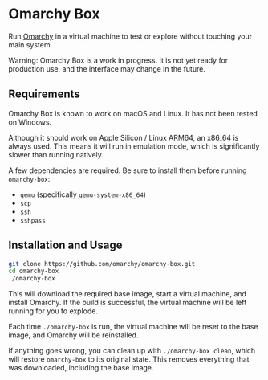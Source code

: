 # Omarchy Box

Run [Omarchy](https://omarchy.org/) in a virtual machine to test or explore without touching your main system.

Warning: Omarchy Box is a work in progress. It is not yet ready for production use, and the interface may change in the future.

## Requirements

Omarchy Box is known to work on macOS and Linux. It has not been tested on Windows.

Although it should work on Apple Silicon / Linux ARM64, an x86_64 is always used. This means it will run in emulation mode, which is significantly slower than running natively.

A few dependencies are required. Be sure to install them before running `omarchy-box`:
- `qemu` (specifically `qemu-system-x86_64`)
- `scp`
- `ssh`
- `sshpass`

## Installation and Usage

```bash
git clone https://github.com/omarchy/omarchy-box.git
cd omarchy-box
./omarchy-box
```

This will download the required base image, start a virtual machine, and install Omarchy. If the build is successful, the virtual machine will be left running for you to explode.

Each time `./omarchy-box` is run, the virtual machine will be reset to the base image, and Omarchy will be reinstalled.

If anything goes wrong, you can clean up with `./omarchy-box clean`, which will restore `omarchy-box` to its original state. This removes everything that was downloaded, including the base image.


